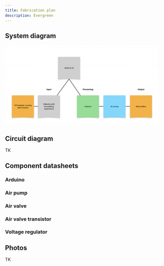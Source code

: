 ```yaml
---
title: Fabrication plan
description: Evergreen
---
```


## System diagram

![Diagram](../../../assets/fab/diagram.png)

## Circuit diagram

TK

## Component datasheets

### Arduino

<object data="https://docs.arduino.cc/resources/datasheets/ABX00027-datasheet.pdf" width="100%" height="512"></object>

### Air pump

<object data="/datasheets/pump.pdf" width="100%" height="512"></object>

### Air valve

<object data="/datasheets/valve.pdf" width="100%" height="512"></object>

### Air valve transistor

<object data="/datasheets/TIP102.pdf" width="100%" height="512"></object>

### Voltage regulator

<object data="/datasheets/LM7805.pdf" width="100%" height="512"></object>

## Photos

TK
